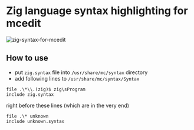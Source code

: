 # Zig language syntax highlighting for mcedit
![zig-syntax-for-mcedit](https://repository-images.githubusercontent.com/535814296/08dc2784-5269-4fe2-b2dc-65d4523a6cbe)
## How to use
  - put `zig.syntax` file into `/usr/share/mc/syntax` directory
  - add following lines to `/usr/share/mc/syntax/Syntax`
  ```
  file .\*\\.(zig)$ zig\sProgram
  include zig.syntax
  ```
  right before these lines (which are in the very end)
  ```
  file .\* unknown
  include unknown.syntax
  ```
